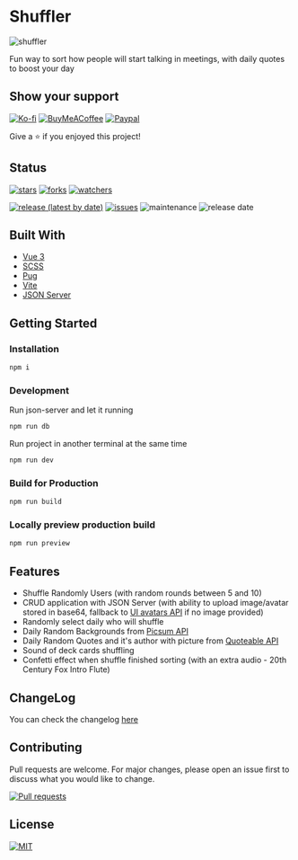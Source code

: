 # Shuffler

![shuffler](https://i.imgur.com/Hq8iFSu.png)

Fun way to sort how people will start talking in meetings, with daily quotes to boost your day

## Show your support

[![Ko-fi](https://img.shields.io/badge/Ko--fi-F16061?https://img.shields.io/badge/Ko--fi-F16061?style=flat-square&logo=ko-fi&logoColor=white)](https://ko-fi.com/dippas)
[![BuyMeACoffee](https://img.shields.io/badge/-buy_me_a%C2%A0coffee-orange?style=flat-square&logo=buy-me-a-coffee)](https://www.buymeacoffee.com/dippas)
[![Paypal](https://img.shields.io/badge/PayPal-00457C?style=flat-square&logo=paypal)](http://paypal.me/fserpa)

Give a ⭐️ if you enjoyed this project!

## Status

[![stars](https://img.shields.io/github/stars/dippas/shuffler.svg?style=social)](https://github.com/dippas/shuffler/stargazers)
[![forks](https://img.shields.io/github/forks/dippas/shuffler.svg?style=social)](https://github.com/dippas/shuffler/network)
[![watchers](https://img.shields.io/github/watchers/dippas/shuffler?label=Watchers&style=social)](https://github.com/dippas/shuffler/watchers)

[![release (latest by date)](https://img.shields.io/github/v/release/dippas/shuffler)](https://github.com/dippas/shuffler/releases/latest)
[![issues](https://img.shields.io/github/issues/dippas/shuffler)](https://github.com/dippas/shuffler/issues)
![maintenance](https://img.shields.io/maintenance/yes/2022)
![release date](https://img.shields.io/github/release-date/dippas/shuffler)

## Built With

* [Vue 3](https://vuejs.org/)
* [SCSS](https://sass-lang.com/)
* [Pug](https://pugjs.org/)
* [Vite](https://vitejs.dev/)
* [JSON Server](https://github.com/typicode/json-server)

## Getting Started

### Installation

```sh
npm i
```

### Development

Run json-server and let it running

```sh
npm run db
```

Run project in another terminal at the same time

```sh
npm run dev
```

### Build for Production

```sh
npm run build
```

### Locally preview production build

```sh
npm run preview
```

## Features

* Shuffle Randomly Users (with random rounds between 5 and 10)
* CRUD application with JSON Server (with ability to upload image/avatar stored in base64, fallback to [UI avatars API](https://eu.ui-avatars.com) if no image provided)
* Randomly select daily who will shuffle
* Daily Random Backgrounds from [Picsum API](https://picsum.photos/)
* Daily Random Quotes and it's author with picture from [Quoteable API](https://api.quotable.io/)
* Sound of deck cards shuffling
* Confetti effect when shuffle finished sorting (with an extra audio - 20th Century Fox Intro Flute)

## ChangeLog

You can check the changelog [here](https://github.com/dippas/shuffler/releases)

## Contributing

Pull requests are welcome. For major changes, please open an issue first to discuss what you would like to change.

[![Pull requests](https://img.shields.io/github/issues-pr/dippas/shuffler)](https://github.com/dippas/shuffler/pulls)

## License

[![MIT](https://img.shields.io/github/license/dippas/shuffler)](https://choosealicense.com/licenses/mit/)

